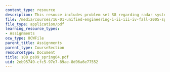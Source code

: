 ```yaml
---
content_type: resource
description: This resouce includes problem set S8 regarding radar system.
file: /media/courses/16-01-unified-engineering-i-ii-iii-iv-fall-2005-spring-2006/2eb95749cfc597e789ae8d96a6e77552_s08_ps09_spring04.pdf
file_type: application/pdf
learning_resource_types:
- Assignments
ocw_type: OCWFile
parent_title: Assignments
parent_type: CourseSection
resourcetype: Document
title: s08_ps09_spring04.pdf
uid: 2eb95749-cfc5-97e7-89ae-8d96a6e77552
---
```

